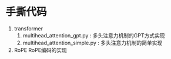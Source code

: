 # 手撕代码

1. transformer
   1. multihead_attention_gpt.py : 多头注意力机制的GPT方式实现
   2. multihead_attention_simple.py : 多头注意力机制的简单实现
2. RoPE
   RoPE编码的实现
